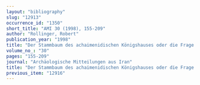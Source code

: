 ```yaml
---
layout: "bibliography"
slug: "12913"
occurrence_id: "1350"
short_title: "AMI 30 (1998), 155-209"
author: "Rollinger, Robert"
publication_year: "1998"
title: "Der Stammbaum des achaimenidischen Königshauses oder die Frage der Legitimität der Herrschaft des Dareios"
volume_no_: "30"
pages: "155-209"
journal: "Archäologische Mitteilungen aus Iran"
title: "Der Stammbaum des achaimenidischen Königshauses oder die Frage der Legitimität der Herrschaft des Dareios"
previous_item: "12916"
---
```

